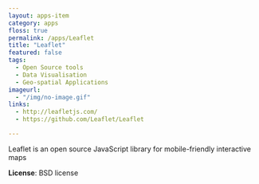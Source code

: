 ```yaml
---
layout: apps-item
category: apps
floss: true
permalink: /apps/Leaflet
title: "Leaflet"
featured: false
tags:
  - Open Source tools
  - Data Visualisation
  - Geo-spatial Applications
imageurl:
  - "/img/no-image.gif"
links:
  - http://leafletjs.com/
  - https://github.com/Leaflet/Leaflet

---
```

Leaflet is an open source JavaScript library for mobile-friendly interactive maps

**License**: BSD license


